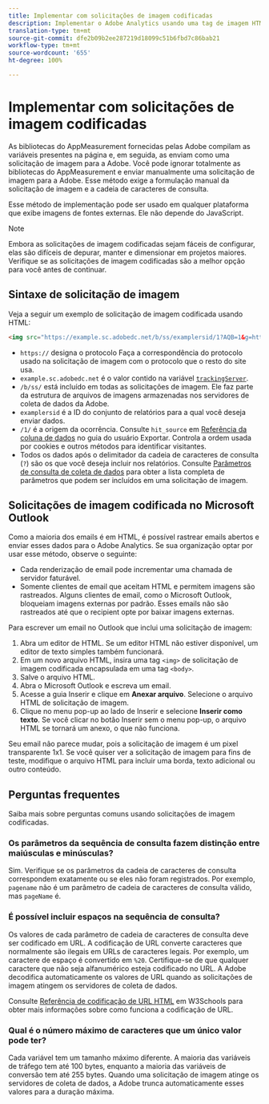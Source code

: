 ```yaml
---
title: Implementar com solicitações de imagem codificadas
description: Implementar o Adobe Analytics usando uma tag de imagem HTML (solicitação de imagem codificada)
translation-type: tm+mt
source-git-commit: dfe2b09b2ee287219d18099c51b6fbd7c86bab21
workflow-type: tm+mt
source-wordcount: '655'
ht-degree: 100%

---
```



# Implementar com solicitações de imagem codificadas

As bibliotecas do AppMeasurement fornecidas pelas Adobe compilam as variáveis presentes na página e, em seguida, as enviam como uma solicitação de imagem para a Adobe. Você pode ignorar totalmente as bibliotecas do AppMeasurement e enviar manualmente uma solicitação de imagem para a Adobe. Esse método exige a formulação manual da solicitação de imagem e a cadeia de caracteres de consulta.

Esse método de implementação pode ser usado em qualquer plataforma que exibe imagens de fontes externas. Ele não depende do JavaScript.

>[!NOTE]
>
>Embora as solicitações de imagem codificadas sejam fáceis de configurar, elas são difíceis de depurar, manter e dimensionar em projetos maiores. Verifique se as solicitações de imagem codificadas são a melhor opção para você antes de continuar.

## Sintaxe de solicitação de imagem

Veja a seguir um exemplo de solicitação de imagem codificada usando HTML:

```html
<img src="https://example.sc.adobedc.net/b/ss/examplersid/1?AQB=1&g=http%3A%2F%2Fexample.com&pageName=Example%20hardcoded%20hit&v1=Example%20value&AQE=1"/>
```

* `https://` designa o protocolo Faça a correspondência do protocolo usado na solicitação de imagem com o protocolo que o resto do site usa.
* `example.sc.adobedc.net` é o valor contido na variável [`trackingServer`](/help/implement/vars/config-vars/trackingserver.md).
* `/b/ss/` está incluído em todas as solicitações de imagem. Ele faz parte da estrutura de arquivos de imagens armazenadas nos servidores de coleta de dados da Adobe.
* `examplersid` é a ID do conjunto de relatórios para a qual você deseja enviar dados.
* `/1/` é a origem da ocorrência. Consulte `hit_source` em [Referência da coluna de dados](../../export/analytics-data-feed/c-df-contents/datafeeds-reference.md) no guia do usuário Exportar. Controla a ordem usada por cookies e outros métodos para identificar visitantes.
* Todos os dados após o delimitador da cadeia de caracteres de consulta (`?`) são os que você deseja incluir nos relatórios. Consulte [Parâmetros de consulta de coleta de dados](../validate/query-parameters.md) para obter a lista completa de parâmetros que podem ser incluídos em uma solicitação de imagem.

## Solicitações de imagem codificada no Microsoft Outlook

Como a maioria dos emails é em HTML, é possível rastrear emails abertos e enviar esses dados para o Adobe Analytics. Se sua organização optar por usar esse método, observe o seguinte:

* Cada renderização de email pode incrementar uma chamada de servidor faturável.
* Somente clientes de email que aceitam HTML e permitem imagens são rastreados. Alguns clientes de email, como o Microsoft Outlook, bloqueiam imagens externas por padrão. Esses emails não são rastreados até que o recipient opte por baixar imagens externas.

Para escrever um email no Outlook que inclui uma solicitação de imagem:

1. Abra um editor de HTML. Se um editor HTML não estiver disponível, um editor de texto simples também funcionará.
2. Em um novo arquivo HTML, insira uma tag `<img>` de solicitação de imagem codificada encapsulada em uma tag `<body>`.
3. Salve o arquivo HTML.
4. Abra o Microsoft Outlook e escreva um email.
5. Acesse a guia Inserir e clique em **Anexar arquivo**. Selecione o arquivo HTML de solicitação de imagem.
6. Clique no menu pop-up ao lado de Inserir e selecione **Inserir como texto**. Se você clicar no botão Inserir sem o menu pop-up, o arquivo HTML se tornará um anexo, o que não funciona.

Seu email não parece mudar, pois a solicitação de imagem é um pixel transparente 1x1. Se você quiser ver a solicitação de imagem para fins de teste, modifique o arquivo HTML para incluir uma borda, texto adicional ou outro conteúdo.

## Perguntas frequentes

Saiba mais sobre perguntas comuns usando solicitações de imagem codificadas.

### Os parâmetros da sequência de consulta fazem distinção entre maiúsculas e minúsculas?

Sim. Verifique se os parâmetros da cadeia de caracteres de consulta correspondem exatamente ou se eles não foram registrados. Por exemplo, `pagename` não é um parâmetro de cadeia de caracteres de consulta válido, mas `pageName` é.

### É possível incluir espaços na sequência de consulta?

Os valores de cada parâmetro de cadeia de caracteres de consulta deve ser codificado em URL. A codificação de URL converte caracteres que normalmente são ilegais em URLs de caracteres legais. Por exemplo, um caractere de espaço é convertido em `%20`. Certifique-se de que qualquer caractere que não seja alfanumérico esteja codificado no URL. A Adobe decodifica automaticamente os valores de URL quando as solicitações de imagem atingem os servidores de coleta de dados.

Consulte [Referência de codificação de URL HTML](https://www.w3schools.com/tags/ref_urlencode.asp) em W3Schools para obter mais informações sobre como funciona a codificação de URL.

### Qual é o número máximo de caracteres que um único valor pode ter?

Cada variável tem um tamanho máximo diferente. A maioria das variáveis de tráfego tem até 100 bytes, enquanto a maioria das variáveis de conversão tem até 255 bytes. Quando uma solicitação de imagem atinge os servidores de coleta de dados, a Adobe trunca automaticamente esses valores para a duração máxima.
